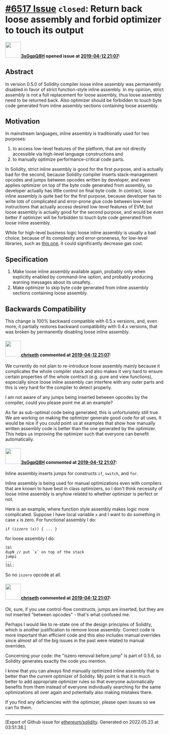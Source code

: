 # [\#6517 Issue](https://github.com/ethereum/solidity/issues/6517) `closed`: Return back loose assembly and forbid optimizer to touch its output

#### <img src="https://avatars.githubusercontent.com/u/3917202?u=c8b7a2ae972f85fde88fb4a3dccf8c24dfa75e57&v=4" width="50">[3sGgpQ8H](https://github.com/3sGgpQ8H) opened issue at [2019-04-12 21:07](https://github.com/ethereum/solidity/issues/6517):

## Abstract

In version 0.5.0 of Solidity compiler loose inline assembly was permanently disabled in favor of strict function-style inline assembly.  In my opinion, strict assembly is not a full replacement for loose assembly, thus loose assembly need to be returned back.  Also optimizer should be forbidden to touch byte code generated from inline assembly sections containing loose assembly.

## Motivation

In mainstream languages, inline assembly is traditionally used for two purposes:

1. to access low-level features of the platform, that are not directly accessible via high-level language constructions and
2. to manually optimize performance-critical code parts.

In Solidity, strict inline assembly is good for the first purpose, and is actually bad for the second, because Solidity compiler inserts stack-management opcodes and jumps between opcodes written by developer, and even applies optimizer on top of the byte code generated from assembly, so developer actually has little control on final byte code.
In contract, loose inline assembly is quite bad for the first purpose, because developer has to write lots of complicated and error-prone glue code between low-level instructions that actually access desired low-level features of EVM; but loose assembly is actually good for the second purpose, and would be even better if optimizer will be forbidden to touch byte code generated from loose inline assembly.

While for high-level business logic loose inline assembly is usually a bad choice, because of its complexity and error-proneness, for low-level libraries, such as [this one](https://github.com/abdk-consulting/abdk-libraries-solidity/blob/master/ABDKMath64x64.sol), it could significantly decrease gas cost.

## Specification

1. Make loose inline assembly available again, probably only when explicitly enabled by command-line option, and probably producing warning messages about its unsafety.
2. Make optimizer to skip byte code generated from inline assembly sections containing loose assembly.

## Backwards Compatibility

This change is 100% backward compatible with 0.5.x versions, and, even more, it partially restores backward compatibility with 0.4.x versions, that was broken by permanently disabling loose inline assembly.

#### <img src="https://avatars.githubusercontent.com/u/9073706?v=4" width="50">[chriseth](https://github.com/chriseth) commented at [2019-04-12 21:07](https://github.com/ethereum/solidity/issues/6517#issuecomment-483855624):

We currently do not plan to re-introduce loose assembly mainly because it complicates the whole compiler stack and also makes it very hard to ensure certain properties of the whole contract (e.g. pure and view functions), especially since loose inline assembly can interfere with any outer parts and this is very hard for the compiler to detect properly.

I am not aware of any jumps being inserted between opcodes by the compiler, could you please point me at an example?

As far as sub-optimal code being generated, this is unfortunately still true. We are working on making the optimizer generate good code for all uses. It would be nice if you could point us at examples that show how manually written assembly code is better than the one generated by the optimizer. This helps us improving the optimizer such that everyone can benefit automatically.

#### <img src="https://avatars.githubusercontent.com/u/3917202?u=c8b7a2ae972f85fde88fb4a3dccf8c24dfa75e57&v=4" width="50">[3sGgpQ8H](https://github.com/3sGgpQ8H) commented at [2019-04-12 21:07](https://github.com/ethereum/solidity/issues/6517#issuecomment-483933366):

Inline assembly inserts jumps for constructs `if`, `switch`, and `for`.

Inline assembly is being used for manual optimizations even with compilers that are known to have best in class optimizers, so I don't think necessity of loose inline assembly is anyhow related to whether optimizer is perfect or not.

Here is an example, where function style assembly makes logic more complicated.  Suppose I have local variable `x` and I want to do something in case `x` is zero.  For functional assembly I do:

    if (izzero (x)) { ... }

for loose assembly I do:

    lbl
    dupN // put `x` on top of the stack
    jumpi
    ...
    lbl:

So no `iszero` opcode at all.

#### <img src="https://avatars.githubusercontent.com/u/9073706?v=4" width="50">[chriseth](https://github.com/chriseth) commented at [2019-04-12 21:07](https://github.com/ethereum/solidity/issues/6517#issuecomment-483988234):

Ok, sure, if you use control-flow constructs, jumps are inserted, but they are not inserted "between opcodes" - that's what confused me.

Perhaps I would like to re-state one of the design principles of Solidity, which is another justification to remove loose assembly: Correct code is more important than efficient code and this also includes manual overrides since almost all of the big issues in the past were related to manual overrides.

Concerning your code: the "iszero removal before jump" is part of 0.5.6, so Solidity generates exactly the code you mention.

I know that you can always find manually optimized inline assembly that is better than the current optimizer of Solidity. My point is that it is much better to add appropriate optimizer rules so that everyone automatically benefits from them instead of everyone individually searching for the same optimizations all over again and potentially also making mistakes there.

If you find any deficiencies with the optimizer, please open issues so we can fix them.


-------------------------------------------------------------------------------



[Export of Github issue for [ethereum/solidity](https://github.com/ethereum/solidity). Generated on 2022.05.23 at 03:51:38.]
